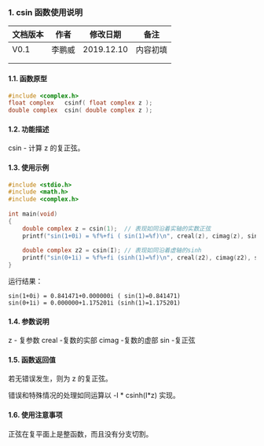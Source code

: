 ### 1. csin  函数使用说明





| 文档版本 | 作者   | 修改日期   | 备注     |
| -------- | ------ | ---------- | -------- |
| V0.1     | 李鹏威 | 2019.12.10 | 内容初填 |
|          |        |            |          |
|          |        |            |          |





#### 1.1. 函数原型

```c
#include <complex.h>
float complex   csinf( float complex z );
double complex  csin( double complex z );
```



#### 1.2. 功能描述

csin - 计算 z 的复正弦。



#### 1.3. 使用示例

```c
#include <stdio.h>
#include <math.h>
#include <complex.h>
 
int main(void)
{
    double complex z = csin(1);  // 表现如同沿着实轴的实数正弦
    printf("sin(1+0i) = %f%+fi ( sin(1)=%f)\n", creal(z), cimag(z), sin(1));
 
    double complex z2 = csin(I); // 表现如同沿着虚轴的sinh
    printf("sin(0+1i) = %f%+fi (sinh(1)=%f)\n", creal(z2), cimag(z2), sinh(1));
}
```

运行结果：

```
sin(1+0i) = 0.841471+0.000000i ( sin(1)=0.841471)
sin(0+1i) = 0.000000+1.175201i (sinh(1)=1.175201)
```


#### 1.4. 参数说明
z  -  复参数
creal -复数的实部
cimag -复数的虚部
sin   -复正弦



#### 1.5. 函数返回值
若无错误发生，则为 z 的复正弦。

错误和特殊情况的处理如同运算以 -I * csinh(I*z) 实现。

#### 1.6. 使用注意事项
正弦在复平面上是整函数，而且没有分支切割。